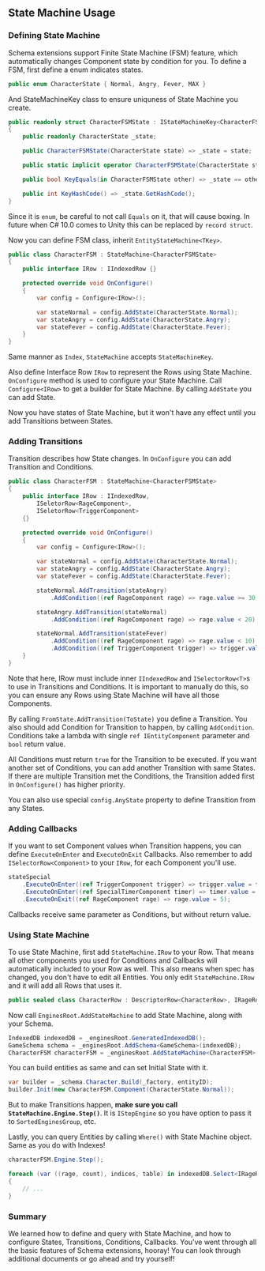 ## State Machine Usage
### Defining State Machine
Schema extensions support Finite State Machine (FSM) feature, which automatically changes Component state by condition for you. To define a FSM, first define a enum indicates states.
```csharp
public enum CharacterState { Normal, Angry, Fever, MAX }
```
And StateMachineKey class to ensure uniquness of State Machine you create.
```csharp
public readonly struct CharacterFSMState : IStateMachineKey<CharacterFSMState>
{
    public readonly CharacterState _state;

    public CharacterFSMState(CharacterState state) => _state = state;

    public static implicit operator CharacterFSMState(CharacterState state) => new CharacterFSMState(state);

    public bool KeyEquals(in CharacterFSMState other) => _state == other._state;

    public int KeyHashCode() => _state.GetHashCode();
}
```
Since it is `enum`, be careful to not call `Equals` on it, that will cause boxing. In future when C# 10.0 comes to Unity this can be replaced by `record struct`.

Now you can define FSM class, inherit `EntityStateMachine<TKey>`.
```csharp
public class CharacterFSM : StateMachine<CharacterFSMState>
{
    public interface IRow : IIndexedRow {}

    protected override void OnConfigure()
    {
        var config = Configure<IRow>();

        var stateNormal = config.AddState(CharacterState.Normal);
        var stateAngry = config.AddState(CharacterState.Angry);
        var stateFever = config.AddState(CharacterState.Fever);
    }
}
```
Same manner as `Index`, `StateMachine` accepts `StateMachineKey`.

Also define Interface Row `IRow` to represent the Rows using State Machine. `OnConfigure` method is used to configure your State Machine. Call `Configure<IRow>` to get a builder for State Machine. By calling `AddState` you can add State.

Now you have states of State Machine, but it won't have any effect until you add Transitions between States.

### Adding Transitions
Transition describes how State changes. In `OnConfigure` you can add Transition and Conditions.
```csharp
public class CharacterFSM : StateMachine<CharacterFSMState>
{
    public interface IRow : IIndexedRow,
        ISeletorRow<RageComponent>,
        ISeletorRow<TriggerComponent>
    {}

    protected override void OnConfigure()
    {
        var config = Configure<IRow>();

        var stateNormal = config.AddState(CharacterState.Normal);
        var stateAngry = config.AddState(CharacterState.Angry);
        var stateFever = config.AddState(CharacterState.Fever);

        stateNormal.AddTransition(stateAngry)
            .AddCondition((ref RageComponent rage) => rage.value >= 30);

        stateAngry.AddTransition(stateNormal)
            .AddCondition((ref RageComponent rage) => rage.value < 20);

        stateNormal.AddTransition(stateFever)
            .AddCondition((ref RageComponent rage) => rage.value < 10)
            .AddCondition((ref TriggerComponent trigger) => trigger.value);
    }
}
```
Note that here, IRow must include inner `IIndexedRow` and `ISelectorRow<T>`s to use in Transitions and Conditions. It is important to manually do this, so you can ensure any Rows using State Machine will have all those Components.

By calling `FromState.AddTransition(ToState)` you define a Transition. You also should add Condition for Transition to happen, by calling `AddCondition`. Conditions take a lambda with single `ref IEntityComponent` parameter and `bool` return value.

All Conditions must return `true` for the Transition to be executed. If you want another set of Conditions, you can add another Transition with same States. If there are multiple Transition met the Conditions, the Transition added first in `OnConfigure()` has higher priority. 

You can also use special `config.AnyState` property to define Transition from any States.

### Adding Callbacks
If you want to set Component values when Transition happens, you can define `ExecuteOnEnter` and `ExecuteOnExit` Callbacks. Also remember to add `ISelectorRow<Component>` to your `IRow`, for each Component you'll use.
```csharp
stateSpecial
    .ExecuteOnEnter((ref TriggerComponent trigger) => trigger.value = false)
    .ExecuteOnEnter((ref SpecialTimerComponent timer) => timer.value = 1)
    .ExecuteOnExit((ref RageComponent rage) => rage.value = 5);
```
Callbacks receive same parameter as Conditions, but without return value.

### Using State Machine
To use State Machine, first add `StateMachine.IRow` to your Row. That means all other components you used for Conditions and Callbacks will automatically included to your Row as well. This also means when spec has changed, you don't have to edit all Entities. You only edit `StateMachine.IRow` and it will add all Rows that uses it.
```csharp
public sealed class CharacterRow : DescriptorRow<CharacterRow>, IRageRow, CharacterFSM.IRow { }
```

Now call `EnginesRoot.AddStateMachine` to add State Machine, along with your Schema.
```csharp
IndexedDB indexedDB = _enginesRoot.GeneratedIndexedDB();
GameSchema schema = _enginesRoot.AddSchema<GameSchema>(indexedDB);
CharacterFSM characterFSM = _enginesRoot.AddStateMachine<CharacterFSM>(indexedDB);
```

You can build entities as same and can set Initial State with it.
```csharp
var builder = _schema.Character.Build(_factory, entityID);
builder.Init(new CharacterFSM.Component(CharacterState.Normal));
```
But to make Transitions happen, **make sure you call `StateMachine.Engine.Step()`**. It is `IStepEngine` so you have option to pass it to `SortedEnginesGroup`, etc.

Lastly, you can query Entities by calling `Where()` with State Machine object. Same as you do with Indexes!
```csharp
characterFSM.Engine.Step();

foreach (var ((rage, count), indices, table) in indexedDB.Select<IRageRow>().From(schema.Character).Where(characterFSM, CharacterState.Angry).Entities())
{
    // ...
}
```

### Summary
We learned how to define and query with State Machine, and how to configure States, Transitions, Conditions, Callbacks. You've went through all the basic features of Schema extensions, hooray! You can look through additional documents or go ahead and try yourself!
